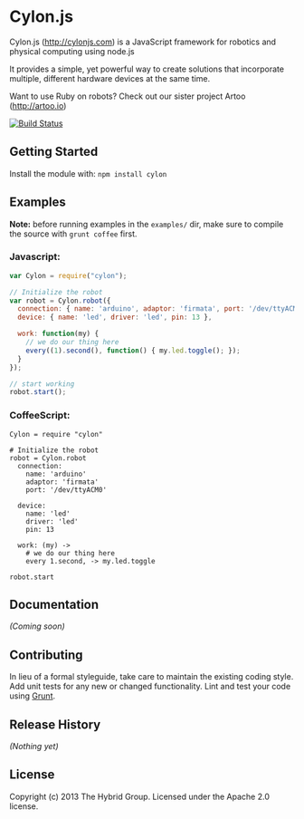 # Cylon.js 

Cylon.js (http://cylonjs.com) is a JavaScript framework for robotics and physical computing using node.js

It provides a simple, yet powerful way to create solutions that incorporate multiple, different hardware devices at the same time.

Want to use Ruby on robots? Check out our sister project Artoo (http://artoo.io)

[![Build Status](https://secure.travis-ci.org/hybridgroup/cylon.png?branch=master)](http://travis-ci.org/hybridgroup/cylon)

## Getting Started

Install the module with: `npm install cylon`

## Examples

**Note:** before running examples in the `examples/` dir, make sure to compile
the source with `grunt coffee` first.

### Javascript:
```javascript
var Cylon = require("cylon");

// Initialize the robot
var robot = Cylon.robot({
  connection: { name: 'arduino', adaptor: 'firmata', port: '/dev/ttyACM0' },
  device: { name: 'led', driver: 'led', pin: 13 },

  work: function(my) {
    // we do our thing here
    every((1).second(), function() { my.led.toggle(); });
  }
});

// start working
robot.start();
```

### CoffeeScript:
```coffee-script
Cylon = require "cylon"

# Initialize the robot
robot = Cylon.robot
  connection:
    name: 'arduino'
    adaptor: 'firmata'
    port: '/dev/ttyACM0'

  device:
    name: 'led'
    driver: 'led'
    pin: 13

  work: (my) ->
    # we do our thing here
    every 1.second, -> my.led.toggle

robot.start
```

## Documentation
_(Coming soon)_

## Contributing
In lieu of a formal styleguide, take care to maintain the existing coding style.
Add unit tests for any new or changed functionality. Lint and test your code
using [Grunt](http://gruntjs.com/).

## Release History
_(Nothing yet)_

## License
Copyright (c) 2013 The Hybrid Group. Licensed under the Apache 2.0 license.
